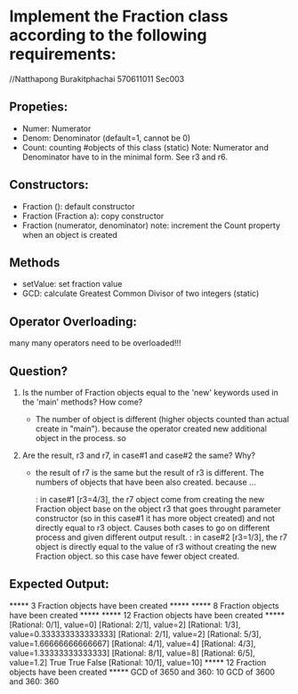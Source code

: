 ﻿# Implement the Fraction class according to the following requirements:

//Natthapong Burakitphachai 570611011 Sec003

## Propeties:
- Numer: Numerator
- Denom: Denominator (default=1, cannot be 0)
- Count: counting #objects of this class (static)
Note: Numerator and Denominator have to in the minimal form.
      See r3 and r6.

## Constructors:
- Fraction (): default constructor
- Fraction (Fraction a): copy constructor
- Fraction (numerator, denominator)
note: increment the Count property when an object is created

## Methods
- setValue: set fraction value
- GCD: calculate Greatest Common Divisor of two integers (static)

## Operator Overloading:
many many operators need to be overloaded!!! 

## Question?
1. Is the number of Fraction objects equal to the 'new' keywords used
   in the 'main' methods? How come?
	- The number of object is different (higher objects counted than actual create in "main"). because the operator created new additional
	  object in the process. so  
	  

2. Are the result, r3 and r7, in case#1 and case#2 the same? Why?
	- the result of r7 is the same but the result of r3 is different. The numbers of objects that have been also created. because ...

	  : in case#1 [r3=4/3], the r7 object come from creating the new Fraction object base on the object r3 that goes throught 
				   parameter constructor (so in this case#1 it has more object created) and not directly equal to r3 object. Causes both cases to go on different process and 
				   given different output result. 
	  : in case#2 [r3=1/3], the r7 object is directly equal to the value of r3 without creating the new Fraction object.
				   so this case have fewer object created.
	  

## Expected Output:

***** 3 Fraction objects have been created *****
***** 8 Fraction objects have been created *****
***** 12 Fraction objects have been created *****
[Rational: 0/1], value=0]
[Rational: 2/1], value=2]
[Rational: 1/3], value=0.333333333333333]
[Rational: 2/1], value=2]
[Rational: 5/3], value=1.66666666666667]
[Rational: 4/1], value=4]
[Rational: 4/3], value=1.33333333333333]
[Rational: 8/1], value=8]
[Rational: 6/5], value=1.2]
True
True
False
[Rational: 10/1], value=10]
***** 12 Fraction objects have been created *****
GCD of 3650 and 360: 10
GCD of 3600 and 360: 360

